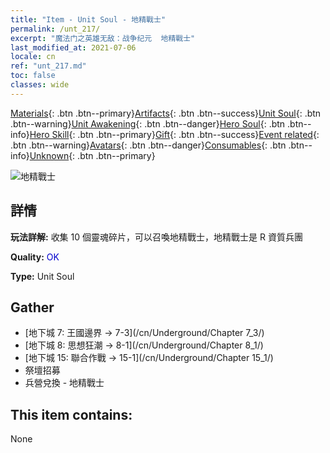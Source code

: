 ```yaml
---
title: "Item - Unit Soul - 地精戰士"
permalink: /unt_217/
excerpt: "魔法门之英雄无敌：战争纪元  地精戰士"
last_modified_at: 2021-07-06
locale: cn
ref: "unt_217.md"
toc: false
classes: wide
---
```

 [Materials](/ItemsCN/){: .btn .btn--primary}[Artifacts](/ItemsCN/Artifacts/){: .btn .btn--success}[Unit Soul](/ItemsCN/UnitSoul/){: .btn .btn--warning}[Unit Awakening](/ItemsCN/UnitAwakening/){: .btn .btn--danger}[Hero Soul](/ItemsCN/HeroSoul/){: .btn .btn--info}[Hero Skill](/ItemsCN/HeroSkill/){: .btn .btn--primary}[Gift](/ItemsCN/Gift/){: .btn .btn--success}[Event related](/ItemsCN/Events/){: .btn .btn--warning}[Avatars](/ItemsCN/Avatars/){: .btn .btn--danger}[Consumables](/ItemsCN/Consumables/){: .btn .btn--info}[Unknown](/ItemsCN/Unknown/){: .btn .btn--primary}

 ![地精戰士](/images/u/ti_shourenzhanshi.jpg)

## 詳情
 **玩法詳解:** 收集 10 個靈魂碎片，可以召喚地精戰士，地精戰士是 R 資質兵團

 **Quality:** <span style="color: #0000CD">OK</span>

 **Type:** Unit Soul

## Gather

*    [地下城 7: 王國邊界 -> 7-3](/cn/Underground/Chapter 7_3/) 
*    [地下城 8: 思想狂潮 -> 8-1](/cn/Underground/Chapter 8_1/) 
*    [地下城 15: 聯合作戰 -> 15-1](/cn/Underground/Chapter 15_1/) 
*    祭壇招募 
*    兵營兌換 - 地精戰士 

## This item contains:

  None

